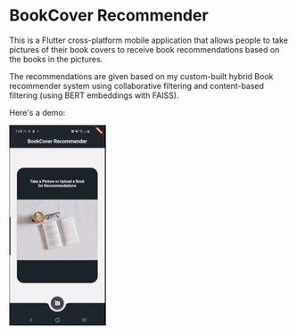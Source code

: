 # BookCover Recommender

This is a Flutter cross-platform mobile application that allows people to take pictures of their book covers to receive book recommendations based on the books in the pictures.

The recommendations are given based on my custom-built hybrid Book recommender system using collaborative filtering and content-based filtering (using BERT embeddings with FAISS).


Here's a demo:


![](demo.gif)
